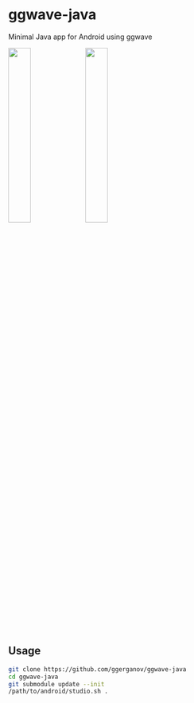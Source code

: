 # ggwave-java

Minimal Java app for Android using ggwave

<p float="left">
  <img src="https://user-images.githubusercontent.com/1991296/116292146-0a098700-a79e-11eb-849e-bb26e0c7c2e3.png" width="30%" />
  <img src="https://user-images.githubusercontent.com/1991296/116292139-08d85a00-a79e-11eb-9a6a-f7ab01d8c2b2.png" width="30%" />
</p>

## Usage

```bash
git clone https://github.com/ggerganov/ggwave-java
cd ggwave-java
git submodule update --init
/path/to/android/studio.sh .
```
